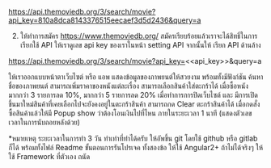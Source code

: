 https://api.themoviedb.org/3/search/movie?api_key=810a8dca8143376515eecaef3d5d2436&query=a


2. ให้ทำการสมัคร https://www.themoviedb.org/ สมัครเรียบร้อยแล้วเราจะได้สิทธิ์ในการเรียกใช้ API ให้เราดูเลข api key ของเราในหน้า setting  API จากนั้นให้ เรียก API ด้านล้าง

https://api.themoviedb.org/3/search/movie?api_key=<<api_key>>&query=a

ให้เราออกแบบหน้าตาเว็บไซต์ หรือ แอพ แสดงข้อมูลของภาพยนต์ให้สวยงาม พร้อมทั้งมีฟังก์ชัน 
ค้นหาชื่อของภาพยนต์
สามารถเพิ่มราคาของหนังแต่ละเรื่อง
สามารถเลือกสินค้าใส่ตะกร้าได้
เมื่อซื้อหนังมากกว่า 3 รายการลด 10%, มากกว่า 5 รายการลด 20%
เมื่อทำการการปิดเว็บไซต์ และ มีการเปิดขึ้นมาใหม่สินค้าที่เคยเลือกไปจะยังคงอยู่ในตะกร้าสินค้า
สามารถกด Clear ตะกร้าสินค้าได้
เมื่อกดสั่งซื้อสินค้าแล้วให้มี Popup show ว่าต้องโอนเงินไปที่ไหน ภายในระยะเวลา 1 นาที (แสดงตัวเลขเวลาในการนับถอยหลังด้วย)



*หมายเหตุ
ระยะเวลาในการทำ 3 วัน
ทำเท่าที่ทำได้ครับ
ให้อัพขึ้น git โดยใช้ github หรือ gitlab ก็ได้ พร้อมทั้งไฟล์ Readme ขั้นตอนการรันโปรเจค
ทั้งสองข้อ ให้ใช้ Angular2+ ถ้าไม่ได้จริงๆ ให้ใช้ Framework ที่ตัวเอง ถนัด